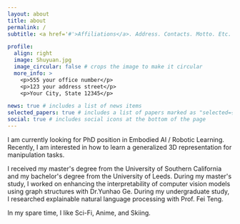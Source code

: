```yaml
---
layout: about
title: about
permalink: /
subtitle: <a href='#'>Affiliations</a>. Address. Contacts. Motto. Etc.

profile:
  align: right
  image: Shuyuan.jpg
  image_circular: false # crops the image to make it circular
  more_info: >
    <p>555 your office number</p>
    <p>123 your address street</p>
    <p>Your City, State 12345</p>

news: true # includes a list of news items
selected_papers: true # includes a list of papers marked as "selected={true}"
social: true # includes social icons at the bottom of the page
---
```


I am currently looking for PhD position in Embodied AI / Robotic Learning. Recently, I am interested in how to learn a generalized 3D representation for manipulation tasks.

I received my master's degree from the University of Southern California and my bachelor's degree from the University of Leeds. During my master's study, I worked on enhancing the interpretability of computer vision models using graph structures with Dr.Yunhao Ge. During my undergraduate study, I researched explainable natural language processing with Prof. Fei Teng.

In my spare time, I like Sci-Fi, Anime, and Skiing.

